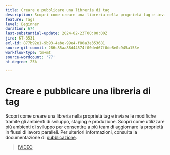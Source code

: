 ```yaml
---
title: Creare e pubblicare una libreria di tag
description: Scopri come creare una libreria nella proprietà tag e inviare le modifiche tramite gli ambienti di sviluppo, staging e produzione.
feature: Tags
level: Beginner
duration: 674
last-substantial-update: 2024-02-23T00:00:00Z
jira: KT-3531
exl-id: 877b92e1-9b93-4abe-99e4-f80a3e353681
source-git-commit: 286c85aa88d44574f00ded67f0de8e0c945a153e
workflow-type: tm+mt
source-wordcount: '77'
ht-degree: 25%

---
```


# Creare e pubblicare una libreria di tag

Scopri come creare una libreria nella proprietà tag e inviare le modifiche tramite gli ambienti di sviluppo, staging e produzione. Scopri come utilizzare più ambienti di sviluppo per consentire a più team di aggiornare la proprietà in flussi di lavoro paralleli. Per ulteriori informazioni, consulta la documentazione di [pubblicazione](https://experienceleague.adobe.com/docs/experience-platform/tags/publish/overview.html).

>[!VIDEO](https://video.tv.adobe.com/v/28731/?learn=on&enablevpops)
